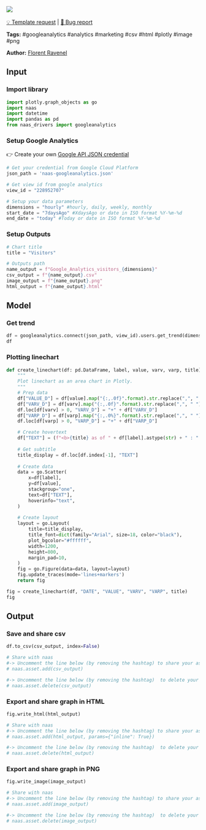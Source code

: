 <a href="https://app.naas.ai/user-redirect/naas/downloader?url=https://raw.githubusercontent.com/jupyter-naas/awesome-notebooks/master/Google%20Analytics/Google_Analytics_Follow_number_of_visitors_hourly.ipynb" target="_parent"><img src="https://naasai-public.s3.eu-west-3.amazonaws.com/open_in_naas.svg"/></a><br><br><a href="https://github.com/jupyter-naas/awesome-notebooks/issues/new?assignees=&labels=&template=template-request.md&title=Tool+-+Action+of+the+notebook+">💡 Template request</a> | <a href="https://github.com/jupyter-naas/awesome-notebooks/issues/new?assignees=&labels=bug&template=bug_report.md&title=Google+Analytics+-+Follow+number+of+visitors+hourly:+Error+short+description">🚨 Bug report</a>

**Tags:** #googleanalytics #analytics #marketing #csv #html #plotly #image #png

**Author:** [Florent Ravenel](https://www.linkedin.com/in/ACoAABCNSioBW3YZHc2lBHVG0E_TXYWitQkmwog/)

## Input

### Import library


```python
import plotly.graph_objects as go
import naas
import datetime
import pandas as pd
from naas_drivers import googleanalytics
```

### Setup Google Analytics

👉 Create your own <a href="">Google API JSON credential</a>


```python
# Get your credential from Google Cloud Platform
json_path = 'naas-googleanalytics.json'

# Get view id from google analytics
view_id = "228952707"

# Setup your data parameters
dimensions = "hourly" #hourly, daily, weekly, monthly
start_date = "7daysAgo" #XdaysAgo or date in ISO format %Y-%m-%d
end_date = "today" #Today or date in ISO format %Y-%m-%d
```

### Setup Outputs


```python
# Chart title
title = "Visitors"

# Outputs path
name_output = f"Google_Analytics_visitors_{dimensions}"
csv_output = f"{name_output}.csv"
image_output = f"{name_output}.png"
html_output = f"{name_output}.html"
```

## Model

### Get trend


```python
df = googleanalytics.connect(json_path, view_id).users.get_trend(dimensions, start_date, end_date)
df
```

### Plotting linechart


```python
def create_linechart(df: pd.DataFrame, label, value, varv, varp, title):
    """
    Plot linechart as an area chart in Plotly.
    """
    # Prep data
    df["VALUE_D"] = df[value].map("{:,.0f}".format).str.replace(",", " ")
    df["VARV_D"] = df[varv].map("{:,.0f}".format).str.replace(",", " ")
    df.loc[df[varv] > 0, "VARV_D"] = "+" + df["VARV_D"]
    df["VARP_D"] = df[varp].map("{:,.0%}".format).str.replace(",", " ")
    df.loc[df[varp] > 0, "VARP_D"] = "+" + df["VARP_D"]    

    # Create hovertext
    df["TEXT"] = (f"<b>{title} as of " + df[label].astype(str) + " : " + df["VALUE_D"] + "</b><br><span style='font-size: 13px;'>" + df["VARP_D"] + " vs last value (" + df["VARV_D"] + ")</span>")
    
    # Get subtitle
    title_display = df.loc[df.index[-1], "TEXT"] 
    
    # Create data
    data = go.Scatter(
        x=df[label],
        y=df[value],
        stackgroup="one",
        text=df["TEXT"],
        hoverinfo="text",
    )
    
    # Create layout
    layout = go.Layout(
        title=title_display,
        title_font=dict(family="Arial", size=18, color="black"),
        plot_bgcolor="#ffffff",
        width=1200,
        height=800,
        margin_pad=10,
    )
    fig = go.Figure(data=data, layout=layout)
    fig.update_traces(mode='lines+markers')
    return fig

fig = create_linechart(df, "DATE", "VALUE", "VARV", "VARP", title)
fig
```

## Output

### Save and share csv


```python
df.to_csv(csv_output, index=False)

# Share with naas
#-> Uncomment the line below (by removing the hashtag) to share your asset with naas
# naas.asset.add(csv_output)

#-> Uncomment the line below (by removing the hashtag)  to delete your asset
# naas.asset.delete(csv_output)
```

### Export and share graph in HTML


```python
fig.write_html(html_output)

# Share with naas
#-> Uncomment the line below (by removing the hashtag) to share your asset with naas
# naas.asset.add(html_output, params={"inline": True})

#-> Uncomment the line below (by removing the hashtag)  to delete your asset
# naas.asset.delete(html_output)
```

### Export and share graph in PNG


```python
fig.write_image(image_output)

# Share with naas
#-> Uncomment the line below (by removing the hashtag) to share your asset with naas
# naas.asset.add(image_output)

#-> Uncomment the line below (by removing the hashtag)  to delete your asset
# naas.asset.delete(image_output)
```
